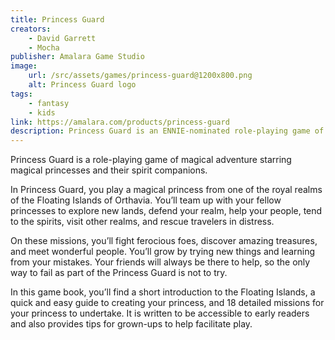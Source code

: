 ```yaml
---
title: Princess Guard
creators: 
    - David Garrett
    - Mocha
publisher: Amalara Game Studio
image:
    url: /src/assets/games/princess-guard@1200x800.png
    alt: Princess Guard logo
tags:
    - fantasy
    - kids
link: https://amalara.com/products/princess-guard
description: Princess Guard is an ENNIE-nominated role-playing game of magical adventure starring magical princesses and their spirit companions.
---
```


Princess Guard is a role-playing game of magical adventure starring magical princesses and their spirit companions.

In Princess Guard, you play a magical princess from one of the royal realms of the Floating Islands of Orthavia. You’ll team up with your fellow princesses to explore new lands, defend your realm, help your people, tend to the spirits, visit other realms, and rescue travelers in distress.

On these missions, you’ll fight ferocious foes, discover amazing treasures, and meet wonderful people. You’ll grow by trying new things and learning from your mistakes. Your friends will always be there to help, so the only way to fail as part of the Princess Guard is not to try.

In this game book, you’ll find a short introduction to the Floating Islands, a quick and easy guide to creating your princess, and 18 detailed missions for your princess to undertake. It is written to be accessible to early readers and also provides tips for grown-ups to help facilitate play.

